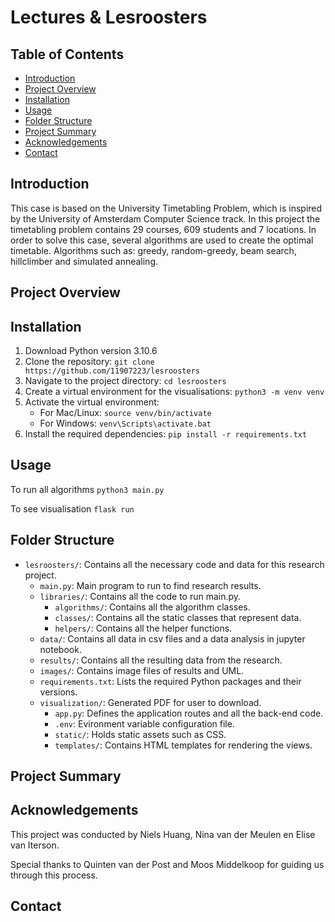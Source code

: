 # Lectures & Lesroosters

## Table of Contents

* [Introduction](#introduction)
* [Project Overview](#project-overview)
* [Installation](#installation)
* [Usage](#usage)
* [Folder Structure](#project-structure)
* [Project Summary](#project-summary)
* [Acknowledgements](#acknowledgements)
* [Contact](#contact)

## Introduction
This case is based on the University Timetabling Problem, which is inspired by the University of Amsterdam Computer Science track. In this project the timetabling problem contains 29 courses, 609 students and 7 locations. In order to solve this case, several algorithms are used to create the optimal timetable. Algorithms such as: greedy, random-greedy, beam search, hillclimber and simulated annealing.

## Project Overview

## Installation

1. Download Python version 3.10.6
2. Clone the repository: `git clone https://github.com/11907223/lesroosters`
3. Navigate to the project directory: `cd lesroosters`
4. Create a virtual environment for the visualisations: `python3 -m venv venv`
5. Activate the virtual environment:
   - For Mac/Linux: `source venv/bin/activate`
   - For Windows: `venv\Scripts\activate.bat`
6. Install the required dependencies: `pip install -r requirements.txt`

## Usage

To run all algorithms
`python3 main.py`

To see visualisation
`flask run`

## Folder Structure

- `lesroosters/`: Contains all the necessary code and data for this research project.
    - `main.py`: Main program to run to find research results.
    - `libraries/`: Contains all the code to run main.py.
        - `algorithms/`: Contains all the algorithm classes.
        - `classes/`: Contains all the static classes that represent data.
        - `helpers/`: Contains all the helper functions.
    - `data/`: Contains all data in csv files and a data analysis in jupyter notebook.
    - `results/`: Contains all the resulting data from the research.
    - `images/`: Contains image files of results and UML.
    - `requirements.txt`: Lists the required Python packages and their versions.
    - `visualization/`: Generated PDF for user to download.
        - `app.py`: Defines the application routes and all the back-end code.
        - `.env`: Evironment variable configuration file.
        - `static/`: Holds static assets such as CSS.
        - `templates/`: Contains HTML templates for rendering the views.


## Project Summary

## Acknowledgements
This project was conducted by Niels Huang, Nina van der Meulen en Elise van Iterson.

Special thanks to Quinten van der Post and Moos Middelkoop for guiding us through this process.

## Contact

